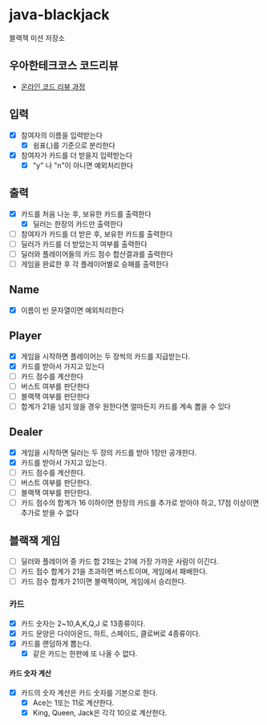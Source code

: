 # java-blackjack

블랙잭 미션 저장소

## 우아한테크코스 코드리뷰

- [온라인 코드 리뷰 과정](https://github.com/woowacourse/woowacourse-docs/blob/master/maincourse/README.md)

## 입력

- [x] 참여자의 이름을 입력받는다
    - [x] 쉼표(,)를 기준으로 분리한다
- [x] 참여자가 카드를 더 받을지 입력받는다
    - [x] "y" 나 "n"이 아니면 예외처리한다

## 출력

- [x] 카드를 처음 나눈 후, 보유한 카드를 출력한다
    - [x] 딜러는 한장의 카드만 출력한다
- [ ] 참여자가 카드를 더 받은 후, 보유한 카드를 출력한다
- [ ] 딜러가 카드를 더 받았는지 여부를 출력한다
- [ ] 딜러와 플레이어들의 카드 점수 합산결과를 출력한다
- [ ] 게임을 완료한 후 각 플레이어별로 승패를 출력한다

## Name

- [x] 이름이 빈 문자열이면 예외처리한다

## Player

- [x] 게임을 시작하면 플레이어는 두 장씩의 카드를 지급받는다.
- [x] 카드를 받아서 가지고 있는다
- [ ] 카드 점수를 계산한다
- [ ] 버스트 여부를 판단한다
- [ ] 블랙잭 여부를 판단한다
- [ ] 합계가 21을 넘지 않을 경우 원한다면 얼마든지 카드를 계속 뽑을 수 있다

## Dealer

- [x] 게임을 시작하면 딜러는 두 장의 카드를 받아 1장만 공개한다.
- [x] 카드를 받아서 가지고 있는다.
- [ ] 카드 점수를 계산한다.
- [ ] 버스트 여부를 판단한다.
- [ ] 블랙잭 여부를 판단한다.
- [ ] 카드 점수의 합계가 16 이하이면 한장의 카드를 추가로 받아야 하고, 17점 이상이면 추가로 받을 수 없다

## 블랙잭 게임

- [ ] 딜러와 플레이어 중 카드 합 21또는 21에 가장 가까운 사람이 이긴다.
- [ ] 카드 점수 합계가 21을 초과하면 버스트이며, 게임에서 패배한다.
- [ ] 카드 점수 합계가 21이면 블랙잭이며, 게임에서 승리한다.

### 카드

- [x] 카드 숫자는 2~10,A,K,Q,J 로 13종류이다.
- [x] 카드 문양은 다이아몬드, 하트, 스페이드, 클로버로 4종류이다.
- [x] 카드를 랜덤하게 뽑는다.
    - [x] 같은 카드는 한판에 또 나올 수 없다.

#### 카드 숫자 계산

- [x] 카드의 숫자 계산은 카드 숫자를 기본으로 한다.
    - [x] Ace는 1또는 11로 계산한다.
    - [x] King, Queen, Jack은 각각 10으로 계산한다.